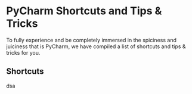 # PyCharm Shortcuts and Tips & Tricks

To fully experience and be completely immersed in the spiciness and juiciness that is PyCharm, we have compiled a list of shortcuts and tips & tricks for you.

## Shortcuts

dsa
